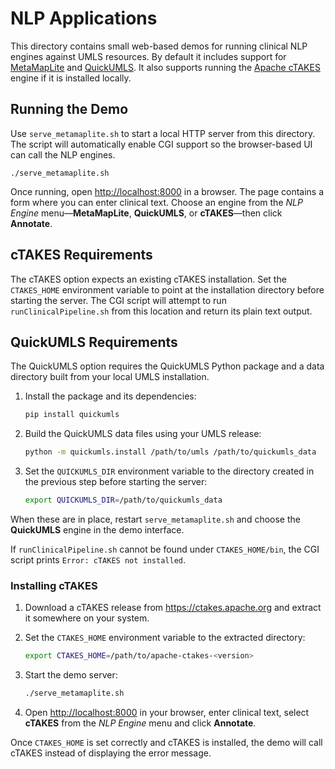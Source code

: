 # NLP Applications

This directory contains small web-based demos for running clinical NLP
engines against UMLS resources.  By default it includes support for
[MetaMapLite](https://metamap.nlm.nih.gov/) and
[QuickUMLS](https://github.com/Georgetown-IR-Lab/QuickUMLS).  It also
supports running the [Apache cTAKES](https://ctakes.apache.org/)
engine if it is installed locally.

## Running the Demo

Use `serve_metamaplite.sh` to start a local HTTP server from this
directory.  The script will automatically enable CGI support so the
browser-based UI can call the NLP engines.

```
./serve_metamaplite.sh
```

Once running, open <http://localhost:8000> in a browser.  The page
contains a form where you can enter clinical text.  Choose an engine
from the *NLP Engine* menu—**MetaMapLite**, **QuickUMLS**, or
**cTAKES**—then click **Annotate**.

## cTAKES Requirements

The cTAKES option expects an existing cTAKES installation.  Set the
`CTAKES_HOME` environment variable to point at the installation
directory before starting the server.  The CGI script will attempt to
run `runClinicalPipeline.sh` from this location and return its plain
text output.

## QuickUMLS Requirements

The QuickUMLS option requires the QuickUMLS Python package and a data
directory built from your local UMLS installation.

1. Install the package and its dependencies:

   ```bash
   pip install quickumls
   ```

2. Build the QuickUMLS data files using your UMLS release:

   ```bash
   python -m quickumls.install /path/to/umls /path/to/quickumls_data
   ```

3. Set the `QUICKUMLS_DIR` environment variable to the directory created
   in the previous step before starting the server:

   ```bash
   export QUICKUMLS_DIR=/path/to/quickumls_data
   ```

When these are in place, restart `serve_metamaplite.sh` and choose the
**QuickUMLS** engine in the demo interface.

If `runClinicalPipeline.sh` cannot be found under `CTAKES_HOME/bin`, the
CGI script prints `Error: cTAKES not installed`.

### Installing cTAKES

1. Download a cTAKES release from <https://ctakes.apache.org> and
   extract it somewhere on your system.
2. Set the `CTAKES_HOME` environment variable to the extracted
   directory:

   ```bash
   export CTAKES_HOME=/path/to/apache-ctakes-<version>
   ```
3. Start the demo server:

   ```bash
   ./serve_metamaplite.sh
   ```
4. Open <http://localhost:8000> in your browser, enter clinical text,
   select **cTAKES** from the *NLP Engine* menu and click **Annotate**.

Once `CTAKES_HOME` is set correctly and cTAKES is installed, the demo
will call cTAKES instead of displaying the error message.
